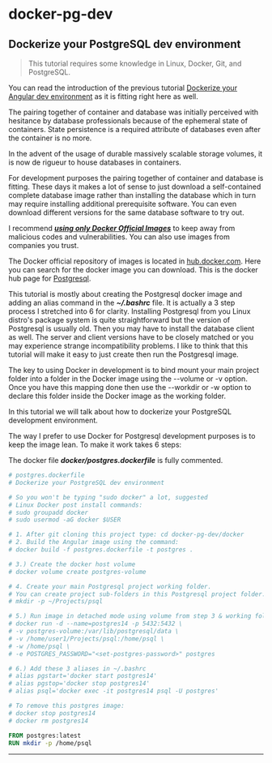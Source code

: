 # docker-pg-dev

## Dockerize your PostgreSQL dev environment

>This tutorial requires some knowledge in Linux, Docker, Git, and PostgreSQL.

You can read the introduction of the previous tutorial [Dockerize your Angular dev environment](https://github.com/cydriclopez/docker-ng-dev) as it is fitting right here as well.

The pairing together of container and database was initially perceived with hesitance by database professionals because of the ephemeral state of containers. State persistence is a required attribute of databases even after the container is no more.

In the advent of the usage of durable massively scalable storage volumes, it is now de rigueur to house databases in containers.

For development purposes the pairing together of container and database is fitting. These days it makes a lot of sense to just download a self-contained complete database image rather than installing the database which in turn may require installing additional prerequisite software. You can even download different versions for the same database software to try out.

I recommend <ins>***using only Docker Official Images***</ins> to keep away from malicious codes and vulnerabilities. You can also use images from companies you trust.

The Docker official repository of images is located in [<ins>hub.docker.com</ins>](https://hub.docker.com/). Here you can search for the docker image you can download. This is the docker hub page for [Postgresql](https://hub.docker.com/_/postgres).

This tutorial is mostly about creating the Postgresql docker image and adding an alias command in the ***~/.bashrc*** file. It is actually a 3 step process I stretched into 6 for clarity. Installing Postgresql from you Linux distro's package system is quite straightforward but the version of Postgresql is usually old. Then you may have to install the database client as well. The server and client versions have to be closely matched or you may experience strange incompatibility problems. I like to think that this tutorial will make it easy to just create then run the Postgresql image.

The key to using Docker in development is to bind mount your main project folder into a folder in the Docker image using the --volume or -v option. Once you have this mapping done then use the --workdir or -w option to declare this folder inside the Docker image as the working folder.

In this tutorial we will talk about how to dockerize your PostgreSQL development environment.

The way I prefer to use Docker for Postgresql development purposes is to keep the image lean. To make it work takes 6 steps:



The docker file ***docker/postgres.dockerfile*** is fully commented.
```dockerfile
# postgres.dockerfile
# Dockerize your PostgreSQL dev environment

# So you won't be typing "sudo docker" a lot, suggested
# Linux Docker post install commands:
# sudo groupadd docker
# sudo usermod -aG docker $USER

# 1. After git cloning this project type: cd docker-pg-dev/docker
# 2. Build the Angular image using the command:
# docker build -f postgres.dockerfile -t postgres .

# 3.) Create the docker host volume
# docker volume create postgres-volume

# 4. Create your main Postgresql project working folder.
# You can create project sub-folders in this Postgresql project folder.
# mkdir -p ~/Projects/psql

# 5.) Run image in detached mode using volume from step 3 & working folder
# docker run -d --name=postgres14 -p 5432:5432 \
# -v postgres-volume:/var/lib/postgresql/data \
# -v /home/user1/Projects/psql:/home/psql \
# -w /home/psql \
# -e POSTGRES_PASSWORD="<set-postgres-password>" postgres

# 6.) Add these 3 aliases in ~/.bashrc
# alias pgstart='docker start postgres14'
# alias pgstop='docker stop postgres14'
# alias psql='docker exec -it postgres14 psql -U postgres'

# To remove this postgres image:
# docker stop postgres14
# docker rm postgres14

FROM postgres:latest
RUN mkdir -p /home/psql
```




---
